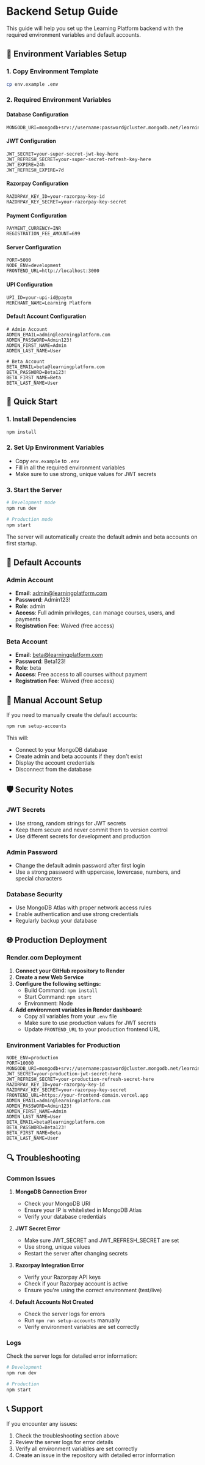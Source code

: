 # Backend Setup Guide

This guide will help you set up the Learning Platform backend with the required environment variables and default accounts.

## 🔧 Environment Variables Setup

### 1. Copy Environment Template
```bash
cp env.example .env
```

### 2. Required Environment Variables

#### Database Configuration
```env
MONGODB_URI=mongodb+srv://username:password@cluster.mongodb.net/learning_platform
```

#### JWT Configuration
```env
JWT_SECRET=your-super-secret-jwt-key-here
JWT_REFRESH_SECRET=your-super-secret-refresh-key-here
JWT_EXPIRE=24h
JWT_REFRESH_EXPIRE=7d
```

#### Razorpay Configuration
```env
RAZORPAY_KEY_ID=your-razorpay-key-id
RAZORPAY_KEY_SECRET=your-razorpay-key-secret
```

#### Payment Configuration
```env
PAYMENT_CURRENCY=INR
REGISTRATION_FEE_AMOUNT=699
```

#### Server Configuration
```env
PORT=5000
NODE_ENV=development
FRONTEND_URL=http://localhost:3000
```

#### UPI Configuration
```env
UPI_ID=your-upi-id@paytm
MERCHANT_NAME=Learning Platform
```

#### Default Account Configuration
```env
# Admin Account
ADMIN_EMAIL=admin@learningplatform.com
ADMIN_PASSWORD=Admin123!
ADMIN_FIRST_NAME=Admin
ADMIN_LAST_NAME=User

# Beta Account
BETA_EMAIL=beta@learningplatform.com
BETA_PASSWORD=Beta123!
BETA_FIRST_NAME=Beta
BETA_LAST_NAME=User
```

## 🚀 Quick Start

### 1. Install Dependencies
```bash
npm install
```

### 2. Set Up Environment Variables
- Copy `env.example` to `.env`
- Fill in all the required environment variables
- Make sure to use strong, unique values for JWT secrets

### 3. Start the Server
```bash
# Development mode
npm run dev

# Production mode
npm start
```

The server will automatically create the default admin and beta accounts on first startup.

## 👤 Default Accounts

### Admin Account
- **Email**: admin@learningplatform.com
- **Password**: Admin123!
- **Role**: admin
- **Access**: Full admin privileges, can manage courses, users, and payments
- **Registration Fee**: Waived (free access)

### Beta Account
- **Email**: beta@learningplatform.com
- **Password**: Beta123!
- **Role**: beta
- **Access**: Free access to all courses without payment
- **Registration Fee**: Waived (free access)

## 🔧 Manual Account Setup

If you need to manually create the default accounts:

```bash
npm run setup-accounts
```

This will:
- Connect to your MongoDB database
- Create admin and beta accounts if they don't exist
- Display the account credentials
- Disconnect from the database

## 🛡️ Security Notes

### JWT Secrets
- Use strong, random strings for JWT secrets
- Keep them secure and never commit them to version control
- Use different secrets for development and production

### Admin Password
- Change the default admin password after first login
- Use a strong password with uppercase, lowercase, numbers, and special characters

### Database Security
- Use MongoDB Atlas with proper network access rules
- Enable authentication and use strong credentials
- Regularly backup your database

## 🌐 Production Deployment

### Render.com Deployment

1. **Connect your GitHub repository to Render**
2. **Create a new Web Service**
3. **Configure the following settings:**
   - Build Command: `npm install`
   - Start Command: `npm start`
   - Environment: Node
4. **Add environment variables in Render dashboard:**
   - Copy all variables from your `.env` file
   - Make sure to use production values for JWT secrets
   - Update `FRONTEND_URL` to your production frontend URL

### Environment Variables for Production

```env
NODE_ENV=production
PORT=10000
MONGODB_URI=mongodb+srv://username:password@cluster.mongodb.net/learning_platform
JWT_SECRET=your-production-jwt-secret-here
JWT_REFRESH_SECRET=your-production-refresh-secret-here
RAZORPAY_KEY_ID=your-razorpay-key-id
RAZORPAY_KEY_SECRET=your-razorpay-key-secret
FRONTEND_URL=https://your-frontend-domain.vercel.app
ADMIN_EMAIL=admin@learningplatform.com
ADMIN_PASSWORD=Admin123!
ADMIN_FIRST_NAME=Admin
ADMIN_LAST_NAME=User
BETA_EMAIL=beta@learningplatform.com
BETA_PASSWORD=Beta123!
BETA_FIRST_NAME=Beta
BETA_LAST_NAME=User
```

## 🔍 Troubleshooting

### Common Issues

1. **MongoDB Connection Error**
   - Check your MongoDB URI
   - Ensure your IP is whitelisted in MongoDB Atlas
   - Verify your database credentials

2. **JWT Secret Error**
   - Make sure JWT_SECRET and JWT_REFRESH_SECRET are set
   - Use strong, unique values
   - Restart the server after changing secrets

3. **Razorpay Integration Error**
   - Verify your Razorpay API keys
   - Check if your Razorpay account is active
   - Ensure you're using the correct environment (test/live)

4. **Default Accounts Not Created**
   - Check the server logs for errors
   - Run `npm run setup-accounts` manually
   - Verify environment variables are set correctly

### Logs

Check the server logs for detailed error information:
```bash
# Development
npm run dev

# Production
npm start
```

## 📞 Support

If you encounter any issues:
1. Check the troubleshooting section above
2. Review the server logs for error details
3. Verify all environment variables are set correctly
4. Create an issue in the repository with detailed error information
